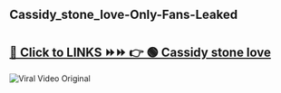 
 ## Cassidy_stone_love-Only-Fans-Leaked

# <h2><a href="https://clipsfans.com/Cassidy_stone_love&ref=git">🔗 Click to LINKS ⏩⏩ 👉 🟢 Cassidy stone love </a></h2>

<a href="https://clipsfans.com/Cassidy_stone_love&ref=git" rel="nofollow" data-target="animated-image.originalLink"><img src="https://i.ibb.co.com/xMMVF88/686577567.gif" alt="Viral Video Original" style="max-width: 100%; display: inline-block;" data-target="animated-image.originalImage"></a>
